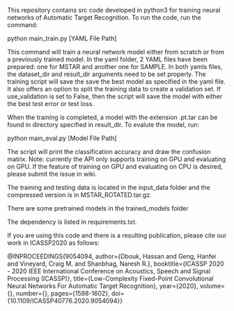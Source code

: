 This repository contains src code developed in python3 for training neural networks of Automatic Target Recognition. To
run the code, run the command:

python main_train.py [YAML File Path]

This command will train a neural network model either from scratch or from a previously trained model. In the yaml
folder, 2 YAML files have been prepared: one for MSTAR and another one for SAMPLE. In both yamls files, the dataset_dir
and result_dir arguments need to be set properly. The training script will save the save the best model as specified in
the yaml file. It also offers an option to split the training data to create a validation set. If use_validation is set
to False, then the script will save the model with either the best test error or test loss.

When the training is completed, a model with the extension .pt.tar can be found in directory specified in result_dir. To
evalute the model, run:

python main_eval.py [Model File Path]

The script will print the classification accuracy and draw the confusion matrix. Note: currently the API only supports
training on GPU and evaluating on GPU. If the feature of training on GPU and evaluating on CPU is desired, please submit
the issue in wiki.

The training and testing data is located in the input_data folder and the compressed version is in MSTAR_ROTATED.tar.gz.

There are some pretrained models in the trained_models folder

The dependency is listed in requirements.txt.

If you are using this code and there is a resulting publication, please cite our work in ICASSP2020 as follows:

@INPROCEEDINGS{9054094, author={Dbouk, Hassan and Geng, Hanfei and Vineyard, Craig M. and Shanbhag, Naresh R.},
booktitle={ICASSP 2020 - 2020 IEEE International Conference on Acoustics, Speech and Signal Processing (ICASSP)},
title={Low-Complexity Fixed-Point Convolutional Neural Networks For Automatic Target Recognition}, year={2020},
volume={}, number={}, pages={1598-1602}, doi={10.1109/ICASSP40776.2020.9054094}}
 
